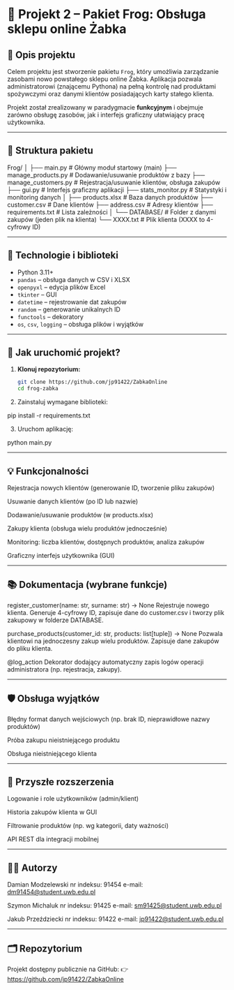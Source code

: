 # 🐸 Projekt 2 – Pakiet Frog: Obsługa sklepu online Żabka

## 📘 Opis projektu

Celem projektu jest stworzenie pakietu `Frog`, który umożliwia zarządzanie zasobami nowo powstałego sklepu online Żabka. Aplikacja pozwala administratorowi (znającemu Pythona) na pełną kontrolę nad produktami spożywczymi oraz danymi klientów posiadających karty stałego klienta.

Projekt został zrealizowany w paradygmacie **funkcyjnym** i obejmuje zarówno obsługę zasobów, jak i interfejs graficzny ułatwiający pracę użytkownika.

---

## 📁 Struktura pakietu

Frog/
│
├── main.py # Główny moduł startowy (main)
├── manage_products.py # Dodawanie/usuwanie produktów z bazy
├── manage_customers.py # Rejestracja/usuwanie klientów, obsługa zakupów
├── gui.py # Interfejs graficzny aplikacji
├── stats_monitor.py # Statystyki i monitoring danych
│
├── products.xlsx # Baza danych produktów
├── customer.csv # Dane klientów
├── address.csv # Adresy klientów
├── requirements.txt # Lista zależności
│
└── DATABASE/ # Folder z danymi zakupów (jeden plik na klienta)
└── XXXX.txt # Plik klienta (XXXX to 4-cyfrowy ID)

---

## 🔧 Technologie i biblioteki

- Python 3.11+
- `pandas` – obsługa danych w CSV i XLSX
- `openpyxl` – edycja plików Excel
- `tkinter` – GUI
- `datetime` – rejestrowanie dat zakupów
- `random` – generowanie unikalnych ID
- `functools` – dekoratory
- `os`, `csv`, `logging` – obsługa plików i wyjątków

---

## 🚀 Jak uruchomić projekt?

1. **Klonuj repozytorium:**
   ```bash
   git clone https://github.com/jp91422/ZabkaOnline
   cd frog-zabka

2. Zainstaluj wymagane biblioteki:

pip install -r requirements.txt

3. Uruchom aplikację:

python main.py

---

## 💡 Funkcjonalności
Rejestracja nowych klientów (generowanie ID, tworzenie pliku zakupów)

Usuwanie danych klientów (po ID lub nazwie)

Dodawanie/usuwanie produktów (w products.xlsx)

Zakupy klienta (obsługa wielu produktów jednocześnie)

Monitoring: liczba klientów, dostępnych produktów, analiza zakupów

Graficzny interfejs użytkownika (GUI)

---

## 📚 Dokumentacja (wybrane funkcje)
register_customer(name: str, surname: str) -> None
Rejestruje nowego klienta. Generuje 4-cyfrowy ID, zapisuje dane do customer.csv i tworzy plik zakupowy w folderze DATABASE.

purchase_products(customer_id: str, products: list[tuple]) -> None
Pozwala klientowi na jednoczesny zakup wielu produktów. Zapisuje dane zakupów do pliku klienta.

@log_action
Dekorator dodający automatyczny zapis logów operacji administratora (np. rejestracja, zakupy).

---

## 🛡️ Obsługa wyjątków
Błędny format danych wejściowych (np. brak ID, nieprawidłowe nazwy produktów)

Próba zakupu nieistniejącego produktu

Obsługa nieistniejącego klienta

---

## 🔐 Przyszłe rozszerzenia
Logowanie i role użytkowników (admin/klient)

Historia zakupów klienta w GUI

Filtrowanie produktów (np. wg kategorii, daty ważności)

API REST dla integracji mobilnej

---

## 👨‍🎓 Autorzy

Damian Modzelewski
nr indeksu: 91454
e-mail: dm91454@student.uwb.edu.pl

Szymon Michaluk
nr indeksu: 91425
e-mail: sm91425@student.uwb.edu.pl

Jakub Przeździecki
nr indeksu: 91422
e-mail: jp91422@student.uwb.edu.pl

---

## 🗂 Repozytorium
Projekt dostępny publicznie na GitHub:
👉 https://github.com/jp91422/ZabkaOnline





















